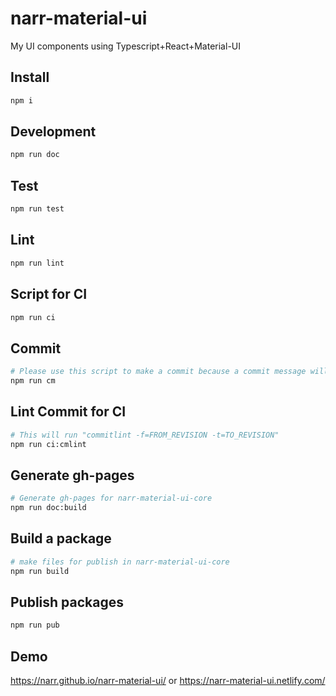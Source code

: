 # narr-material-ui

My UI components using Typescript+React+Material-UI

## Install

```sh
npm i
```

## Development

```sh
npm run doc
```

## Test

```sh
npm run test
```

## Lint

```sh
npm run lint
```

## Script for CI

```sh
npm run ci
```

## Commit

```sh
# Please use this script to make a commit because a commit message will be linted by commitlint.
npm run cm
```

## Lint Commit for CI

```sh
# This will run "commitlint -f=FROM_REVISION -t=TO_REVISION"
npm run ci:cmlint
```

## Generate gh-pages

```sh
# Generate gh-pages for narr-material-ui-core
npm run doc:build
```

## Build a package

```sh
# make files for publish in narr-material-ui-core
npm run build
```

## Publish packages

```sh
npm run pub
```

## Demo

https://narr.github.io/narr-material-ui/ or https://narr-material-ui.netlify.com/
